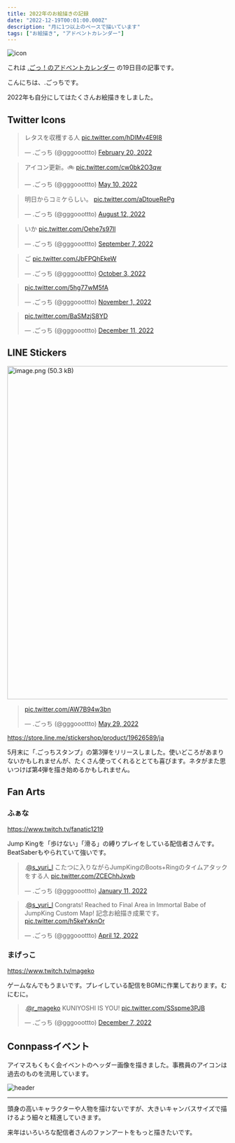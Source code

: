 ```yaml
---
title: 2022年のお絵描きの記録
date: "2022-12-19T00:01:00.000Z"
description: "月に1つ以上のペースで描いています"
tags: ["お絵描き", "アドベントカレンダー"]
---
```


![icon](/assets/images/posts/20221219-drawings/icon.png)

これは [.ごっ！のアドベントカレンダー](https://adventar.org/calendars/8199) の19日目の記事です。

こんにちは、.ごっちです。

2022年も自分にしてはたくさんお絵描きをしました。

## Twitter Icons

<blockquote class="twitter-tweet"><p lang="ja" dir="ltr">レタスを収穫する人 <a href="https://t.co/hDIMv4E9I8">pic.twitter.com/hDIMv4E9I8</a></p>&mdash; .ごっち (@gggooottto) <a href="https://twitter.com/gggooottto/status/1495392762287378433?ref_src=twsrc%5Etfw">February 20, 2022</a></blockquote>

<blockquote class="twitter-tweet"><p lang="ja" dir="ltr">アイコン更新。🚲 <a href="https://t.co/cw0bk2O3qw">pic.twitter.com/cw0bk2O3qw</a></p>&mdash; .ごっち (@gggooottto) <a href="https://twitter.com/gggooottto/status/1523971316025413632?ref_src=twsrc%5Etfw">May 10, 2022</a></blockquote>

<blockquote class="twitter-tweet"><p lang="ja" dir="ltr">明日からコミケらしい。 <a href="https://t.co/aDtoueRePg">pic.twitter.com/aDtoueRePg</a></p>&mdash; .ごっち (@gggooottto) <a href="https://twitter.com/gggooottto/status/1557953183904714752?ref_src=twsrc%5Etfw">August 12, 2022</a></blockquote>

<blockquote class="twitter-tweet"><p lang="ja" dir="ltr">いか <a href="https://t.co/Oehe7s97ll">pic.twitter.com/Oehe7s97ll</a></p>&mdash; .ごっち (@gggooottto) <a href="https://twitter.com/gggooottto/status/1567540748807192577?ref_src=twsrc%5Etfw">September 7, 2022</a></blockquote>

<blockquote class="twitter-tweet"><p lang="ja" dir="ltr">ご <a href="https://t.co/JbFPQhEkeW">pic.twitter.com/JbFPQhEkeW</a></p>&mdash; .ごっち (@gggooottto) <a href="https://twitter.com/gggooottto/status/1576869420604870658?ref_src=twsrc%5Etfw">October 3, 2022</a></blockquote>

<blockquote class="twitter-tweet"><p lang="zxx" dir="ltr"><a href="https://t.co/5hg77wM5fA">pic.twitter.com/5hg77wM5fA</a></p>&mdash; .ごっち (@gggooottto) <a href="https://twitter.com/gggooottto/status/1587465472483545088?ref_src=twsrc%5Etfw">November 1, 2022</a></blockquote>

<blockquote class="twitter-tweet"><p lang="zxx" dir="ltr"><a href="https://t.co/BaSMzjS8YD">pic.twitter.com/BaSMzjS8YD</a></p>&mdash; .ごっち (@gggooottto) <a href="https://twitter.com/gggooottto/status/1601912893556985856?ref_src=twsrc%5Etfw">December 11, 2022</a></blockquote>

## LINE Stickers

<img width="762" alt="image.png (50.3 kB)" src="https://img.esa.io/uploads/production/attachments/10836/2022/12/15/43446/6784bea7-6f50-4f73-9953-6024d85a4836.png">

<blockquote class="twitter-tweet"><p lang="zxx" dir="ltr"><a href="https://t.co/AW7B94w3bn">pic.twitter.com/AW7B94w3bn</a></p>&mdash; .ごっち (@gggooottto) <a href="https://twitter.com/gggooottto/status/1530852836653035525?ref_src=twsrc%5Etfw">May 29, 2022</a></blockquote>

https://store.line.me/stickershop/product/19626589/ja

5月末に「.ごっちスタンプ」の第3弾をリリースしました。使いどころがあまりないかもしれませんが、たくさん使ってくれるととても喜びます。ネタがまた思いつけば第4弾を描き始めるかもしれません。

## Fan Arts

### ふぁな

https://www.twitch.tv/fanatic1219

Jump Kingを「歩けない」「滑る」の縛りプレイをしている配信者さんです。BeatSaberもやられていて強いです。

<blockquote class="twitter-tweet"><p lang="ja" dir="ltr">.<a href="https://twitter.com/s_yuri_l?ref_src=twsrc%5Etfw">@s_yuri_l</a> こたつに入りながらJumpKingのBoots+Ringのタイムアタックをする人 <a href="https://t.co/ZCEChhJxwb">pic.twitter.com/ZCEChhJxwb</a></p>&mdash; .ごっち (@gggooottto) <a href="https://twitter.com/gggooottto/status/1480906606686908418?ref_src=twsrc%5Etfw">January 11, 2022</a></blockquote>

<blockquote class="twitter-tweet"><p lang="ja" dir="ltr">.<a href="https://twitter.com/s_yuri_l?ref_src=twsrc%5Etfw">@s_yuri_l</a> Congrats! Reached to Final Area in Immortal Babe of JumpKing Custom Map! 記念お絵描き成果です。 <a href="https://t.co/h5keYxknOr">pic.twitter.com/h5keYxknOr</a></p>&mdash; .ごっち (@gggooottto) <a href="https://twitter.com/gggooottto/status/1513893627944058881?ref_src=twsrc%5Etfw">April 12, 2022</a></blockquote>

### まげっこ

https://www.twitch.tv/mageko

ゲームなんでもうまいです。プレイしている配信をBGMに作業しております。むにむに。

<blockquote class="twitter-tweet"><p lang="tl" dir="ltr">.<a href="https://twitter.com/r_mageko?ref_src=twsrc%5Etfw">@r_mageko</a> KUNIYOSHI IS YOU! <a href="https://t.co/SSspme3PJB">pic.twitter.com/SSspme3PJB</a></p>&mdash; .ごっち (@gggooottto) <a href="https://twitter.com/gggooottto/status/1600513264294559744?ref_src=twsrc%5Etfw">December 7, 2022</a></blockquote>

## Connpassイベント

アイマスもくもく会イベントのヘッダー画像を描きました。事務員のアイコンは過去のものを流用しています。

![header](/assets/images/posts/20221219-drawings/header.V3.png)

---

頭身の高いキャラクターや人物を描けないですが、大きいキャンバスサイズで描けるよう細々と精進していきます。

来年はいろいろな配信者さんのファンアートをもっと描きたいです。
